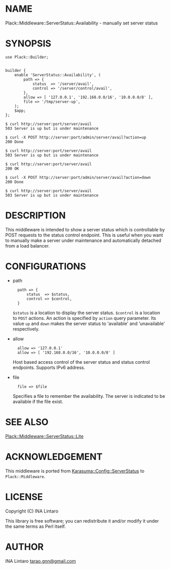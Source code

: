 # NAME

Plack::Middleware::ServerStatus::Availability - manually set server status

# SYNOPSIS

    use Plack::Builder;


    builder {
        enable 'ServerStatus::Availability', (
            path => {
                status  => '/server/avail',
                control => '/server/control/avail',
            },
            allow => [ '127.0.0.1', '192.168.0.0/16', '10.0.0.0/8' ],
            file => '/tmp/server-up',
        );
        $app;
    };

    $ curl http://server:port/server/avail
    503 Server is up but is under maintenance

    $ curl -X POST http://server:port/admin/server/avail?action=up
    200 Done

    $ curl http://server:port/server/avail
    503 Server is up but is under maintenance

    $ curl http://server:port/server/avail
    200 OK

    $ curl -X POST http://server:port/admin/server/avail?action=down
    200 Done

    $ curl http://server:port/server/avail
    503 Server is up but is under maintenance

# DESCRIPTION

This middleware is intended to show a server status which is
controllable by POST requests to the status control endpoint.  This is
useful when you want to manually make a server under maintenance and
automatically detached from a load balancer.

# CONFIGURATIONS

- path

        path => {
            status  => $status,
            control => $control,
        }

    `$status` is a location to display the server status.  `$control` is
    a location to `POST` actions.  An action is specified by `action`
    query parameter.  Its value `up` and `down` makes the server status
    to 'available' and 'unavailable' respectively.

- allow

        allow => '127.0.0.1'
        allow => [ '192.168.0.0/16', '10.0.0.0/8' ]

    Host based access control of the server status and status control
    endpoints.  Supports IPv6 address.

- file

        file => $file

    Specifies a file to remember the availability.  The server is
    indicated to be available if the file exist.

# SEE ALSO

[Plack::Middleware::ServerStatus::Lite](https://metacpan.org/pod/Plack::Middleware::ServerStatus::Lite)

# ACKNOWLEDGEMENT

This middleware is ported from [Karasuma::Config::ServerStatus](https://github.com/wakaba/karasuma-config/blob/master/lib/Karasuma/Config/ServerStatus.pm) to `Plack::Middleware`.

# LICENSE

Copyright (C) INA Lintaro

This library is free software; you can redistribute it and/or modify
it under the same terms as Perl itself.

# AUTHOR

INA Lintaro <tarao.gnn@gmail.com>
